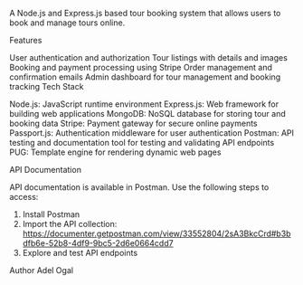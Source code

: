 A Node.js and Express.js based tour booking system that allows users to book and manage tours online.

Features

User authentication and authorization
Tour listings with details and images
Booking and payment processing using Stripe
Order management and confirmation emails
Admin dashboard for tour management and booking tracking
Tech Stack

Node.js: JavaScript runtime environment
Express.js: Web framework for building web applications
MongoDB: NoSQL database for storing tour and booking data
Stripe: Payment gateway for secure online payments
Passport.js: Authentication middleware for user authentication
Postman: API testing and documentation tool for testing and validating API endpoints
PUG: Template engine for rendering dynamic web pages

API Documentation

API documentation is available in Postman. Use the following steps to access:

1. Install Postman
2. Import the API collection: https://documenter.getpostman.com/view/33552804/2sA3BkcCrd#b3bdfb6e-52b8-4df9-9bc5-2d6e0664cdd7
3. Explore and test API endpoints

Author
Adel Ogal
